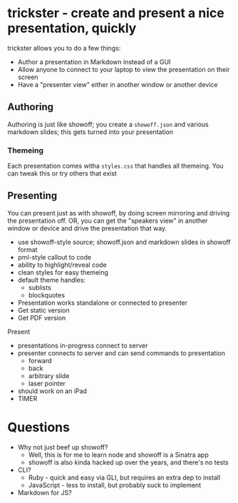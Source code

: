# trickster - create and present a nice presentation, quickly

trickster allows you to do a few things:

* Author a presentation in Markdown instead of a GUI
* Allow anyone to connect to your laptop to view the presentation on their screen
* Have a "presenter view" either in another window or another device


## Authoring

Authoring is just like showoff; you create a `showoff.json` and various
markdown slides; this gets turned into your presentation

### Themeing

Each presentation comes witha `styles.css` that handles all themeing.  You can 
tweak this or try others that exist

## Presenting

You can present just as with showoff, by doing screen mirroring and
driving the presentation off.  OR, you can get the "speakers view"
in another window or device and drive the presentation that way.

- use showoff-style source; showoff.json and markdown slides in showoff format
- pml-style callout to code
- ability to highlight/reveal code
- clean styles for easy themeing
- default theme handles:
  - sublists
  - blockquotes
- Presentation works standalone or connected to presenter
- Get static version
- Get PDF version

Present

- presentations in-progress connect to server
- presenter connects to server and can send commands to presentation
    - forward
    - back
    - arbitrary slide
    - laser pointer
- should work on an iPad
- TIMER

# Questions

* Why not just beef up showoff?
  * Well, this is for me to learn node and showoff is a Sinatra app
  * showoff is also kinda hacked up over the years, and there's no tests
* CLI?
  * Ruby - quick and easy via GLI, but requires an extra dep to install
  * JavaScript - less to install, but probably suck to implement
* Markdown for JS?
